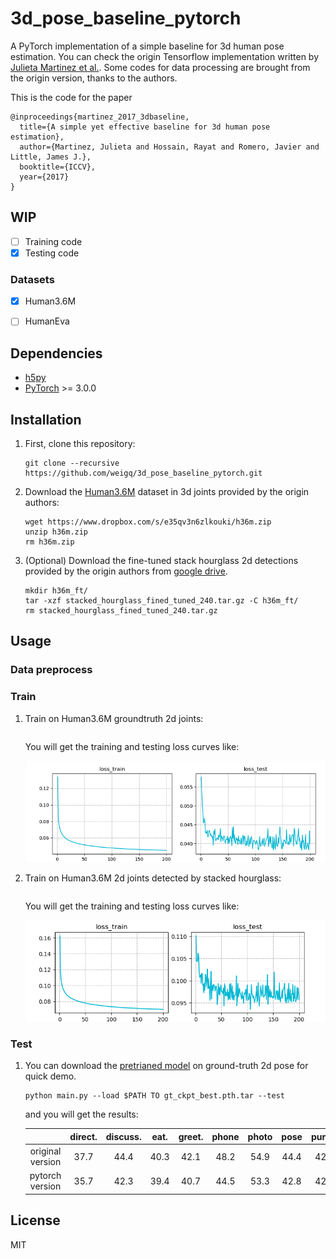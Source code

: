 # 3d_pose_baseline_pytorch

A PyTorch implementation of a simple baseline for 3d human pose estimation.
You can check the origin Tensorflow implementation written by [Julieta Martinez et al.](https://github.com/una-dinosauria/3d-pose-baseline).
Some codes for data processing are brought from the origin version, thanks to the authors.

<!-- ![demo](./img/demo.jpg) -->

This is the code for the paper

```
@inproceedings{martinez_2017_3dbaseline,
  title={A simple yet effective baseline for 3d human pose estimation},
  author={Martinez, Julieta and Hossain, Rayat and Romero, Javier and Little, James J.},
  booktitle={ICCV},
  year={2017}
}
```

## WIP


 - [ ] Training code
 - [x] Testing code

### Datasets

 - [x] Human3.6M
 - [ ] HumanEva


## Dependencies

* [h5py](http://www.h5py.org/)
* [PyTorch](http://pytorch.org/) >= 3.0.0

## Installation

1. First, clone this repository:
    ```
    git clone --recursive https://github.com/weigq/3d_pose_baseline_pytorch.git
    ```
2. Download the [Human3.6M](http://vision.imar.ro/human3.6m/description.php) dataset in 3d joints provided by the origin authors:
    ```
    wget https://www.dropbox.com/s/e35qv3n6zlkouki/h36m.zip
    unzip h36m.zip
    rm h36m.zip
    ```
3. (Optional) Download the fine-tuned stack hourglass 2d detections provided by the origin authors from [google drive](https://drive.google.com/open?id=0BxWzojlLp259S2FuUXJ6aUNxZkE).
    ```
    mkdir h36m_ft/
    tar -xzf stacked_hourglass_fined_tuned_240.tar.gz -C h36m_ft/
    rm stacked_hourglass_fined_tuned_240.tar.gz
    ```

## Usage

### Data preprocess

### Train

1. Train on Human3.6M groundtruth 2d joints:
    ```

    ```

    You will get the training and testing loss curves like:

    ![log](./img/log_gt.png)

2. Train on Human3.6M 2d joints detected by stacked hourglass:
    ```

    ```

    You will get the training and testing loss curves like:

    ![log](./img/log_ft.png)

### Test

1. You can download the [pretrianed model](https://drive.google.com/file/d/1NUY8oZoLKY9DP63Jg_ZE96_DEJKiVvRp/view?usp=sharing) on ground-truth 2d pose for quick demo.

    ```
    python main.py --load $PATH TO gt_ckpt_best.pth.tar --test
    ```
    and you will get the results:

    |  | direct. | discuss. | eat. | greet. | phone | photo | pose | purch. | sit | sitd. | somke | wait | walkd. | walk | walkT | avg |
    | :--: | :--: | :--: | :--: | :--: |  :--: | :--: | :--: | :--: | :--: | :--: | :--: | :--: | :--: | :--: | :--: | :--: |
    | original version | 37.7 | 44.4 | 40.3 | 42.1 | 48.2 | 54.9 | 44.4 | 42.1 | 54.6 | 58.0 | 45.1 | 46.4 | 47.6 | 36.4 | 40.4 | 45.5|
    | pytorch version | 35.7 | 42.3 | 39.4 | 40.7 | 44.5 | 53.3 | 42.8 | 42.4 | 40.1 | 52.5 | 53.9 | 42.8 | 43.1 | 44.1 | 33.4 | 43.5 |

## License
MIT
